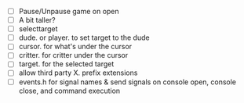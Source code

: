 - [ ] Pause/Unpause game on open
- [ ] A bit taller?
- [ ] selecttarget
- [ ] dude. or player. to set target to the dude
- [ ] cursor. for what's under the cursor
- [ ] critter. for critter under the cursor
- [ ] target. for the selected target
- [ ] allow third party X. prefix extensions
- [ ] events.h for signal names & send signals on console open, console close, and command execution